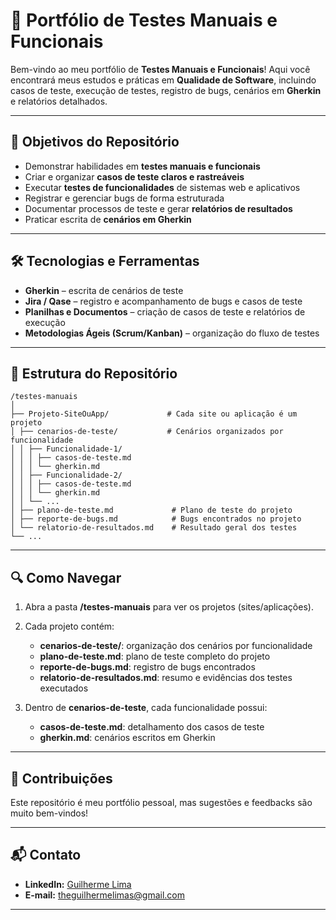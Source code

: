 # 🧪 Portfólio de Testes Manuais e Funcionais

Bem-vindo ao meu portfólio de **Testes Manuais e Funcionais**! Aqui você encontrará meus estudos e práticas em **Qualidade de Software**, incluindo casos de teste, execução de testes, registro de bugs, cenários em **Gherkin** e relatórios detalhados.

---

## 🎯 Objetivos do Repositório

- Demonstrar habilidades em **testes manuais e funcionais**  
- Criar e organizar **casos de teste claros e rastreáveis**  
- Executar **testes de funcionalidades** de sistemas web e aplicativos  
- Registrar e gerenciar bugs de forma estruturada  
- Documentar processos de teste e gerar **relatórios de resultados**  
- Praticar escrita de **cenários em Gherkin**

---

## 🛠 Tecnologias e Ferramentas

- **Gherkin** – escrita de cenários de teste  
- **Jira / Qase** – registro e acompanhamento de bugs e casos de teste  
- **Planilhas e Documentos** – criação de casos de teste e relatórios de execução  
- **Metodologias Ágeis (Scrum/Kanban)** – organização do fluxo de testes

---

## 📂 Estrutura do Repositório

```
/testes-manuais
│
├── Projeto-SiteOuApp/             # Cada site ou aplicação é um projeto
│ ├── cenarios-de-teste/           # Cenários organizados por funcionalidade
│ │ ├── Funcionalidade-1/
│ │ │ ├── casos-de-teste.md
│ │ │ └── gherkin.md
│ │ ├── Funcionalidade-2/
│ │ │ ├── casos-de-teste.md
│ │ │ └── gherkin.md
│ │ └── ...
│ ├── plano-de-teste.md             # Plano de teste do projeto
│ ├── reporte-de-bugs.md            # Bugs encontrados no projeto
│ └── relatorio-de-resultados.md    # Resultado geral dos testes
└── ...
```

---

## 🔍 Como Navegar

1. Abra a pasta **/testes-manuais** para ver os projetos (sites/aplicações).
   
2. Cada projeto contém:
   - **cenarios-de-teste/**: organização dos cenários por funcionalidade  
   - **plano-de-teste.md**: plano de teste completo do projeto  
   - **reporte-de-bugs.md**: registro de bugs encontrados  
   - **relatorio-de-resultados.md**: resumo e evidências dos testes executados
       
3. Dentro de **cenarios-de-teste**, cada funcionalidade possui:
   - **casos-de-teste.md**: detalhamento dos casos de teste  
   - **gherkin.md**: cenários escritos em Gherkin  

---

## 🤝 Contribuições

Este repositório é meu portfólio pessoal, mas sugestões e feedbacks são muito bem-vindos!  

---

## 📬 Contato

- **LinkedIn:** [Guilherme Lima](https://www.linkedin.com/in/guilhermelima-qa)  
- **E-mail:** theguilhermelimas@gmail.com  

---
